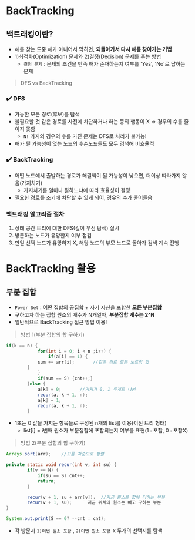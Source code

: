 # BackTracking

## 백트래킹이란?
 + 해를 찾는 도중 해가 아니어서 막히면, **되돌아가서 다시 해를 찾아가는 기법**
 + 1)최적화(Optimization) 문제와 2)결정(Decision) 문제를 푸는 방법
   + `결정 문제` : 문제의 조건을 만족 해가 존재하는지 여부를 'Yes', 'No'로 답하는 문제
   
> DFS vs BackTracking

### :heavy_check_mark: DFS
 + 가능한 모든 경로(후보)를 탐색
 + 불필요할 것 같은 경로를 사전에 차단하거나 하는 등의 행동이 X => 경우의 수를 줄이지 못함 
   + `N!` 가지의 경우의 수를 가진 문제는 DFS로 처리가 불가능! 
 + 해가 될 가능성이 없는 노드의 후손노드들도 모두 검색해 비효율적
 
### :heavy_check_mark: BackTracking
 + 어떤 노드에서 출발하는 경로가 해결책이 될 가능성이 낮으면, 더이상 따라가지 않음(가지치기)
   + 가지치기를 얼마나 잘하느냐에 따라 효율성이 결정
 + 필요한 경로를 조기에 차단할 수 있게 되어, 경우의 수가 줄어들음

### 백트래킹 알고리즘 절차
 1) 상태 공간 트리에 대한 DFS(깊이 우선 탐색) 실시</br>
 2) 방문하는 노드가 유망한지 여부 점검</br>
 4) 만일 선택 노드가 유망하지 X, 해당 노드의 부모 노드로 돌아가 검색 계속 진행

# BackTracking 활용

## 부분 집합
 + `Power Set` : 어떤 집합의 공집합 + 자기 자신을 포함한 **모든 부분집합**
 + 구하고자 하는 집합 원소의 개수가 N개일때, **부분집합 개수는 2^N**
 + 일반적으로 BackTracking 접근 방법 이용!

> 방법 1(부분 집합의 합 구하기)
```java
if(k == n) {
			for(int i = 0; i < n ;i++) {
				if(a[i] == 1) { 
            sum += arr[i];       //같은 경로 모든 노드의 합
        }	   
			}
			if(sum == S) {cnt++;}			
		}else {
			a[k] = 0;       //가지가 0, 1 두개로 나뉨
			recur(a, k + 1, n);
			a[k] = 1;
			recur(a, k + 1, n);			
		}
```
  + 1또는 0 값을 가지는 항목들로 구성된 n개의 list를 이용(이진 트리 형태)
    + list[i] = i번째 원소가 부분집합에 포함되는지 여부를 표현(1 : 포함, 0 : 포함X)

> 방법 2(부분 집합의 합 구하기)

```java
Arrays.sort(arr);    //오름 차순으로 정렬

private static void recur(int v, int su) {
		if(v == N) {
			if(su == S) cnt++;
			return;
		}

		recur(v + 1, su + arr[v]);  //지금 원소를 합에 더하는 부분
		recur(v + 1, su);      지금 위치의 원소는 빼고 구하는 부분
}

System.out.print(S == 0? --cnt : cnt);
```
 + 각 방문시 `1)이번 원소 포함` , `2)이번 원소 포함 X` 두개의 선택지를 탐색
 
